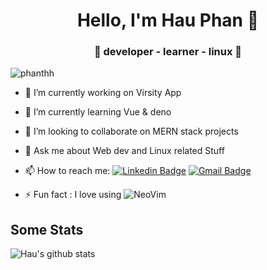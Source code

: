 <h1 align="center"> Hello, I'm Hau Phan 👋 </h1>
<h3 align="center">🚀 developer - learner - linux 🚀</h3>

<p align="left"> <img src="https://komarev.com/ghpvc/?username=phanthh" alt="phanthh" /> </p>

- 🔭 I’m currently working on Virsity App

- 🌱 I’m currently learning Vue & deno

- 👯 I’m looking to collaborate on MERN stack projects

- 💬 Ask me about Web dev and Linux related Stuff

- 📫 How to reach me: [![Linkedin Badge](https://img.shields.io/badge/-LinkedIn-blue?style=flat-square&logo=Linkedin&logoColor=white&link=)](https://www.linkedin.com/in/phanthh/) [![Gmail Badge](https://img.shields.io/badge/-Gmail-c14438?style=flat-square&logo=Gmail&logoColor=white&link=mailto:shuklaraghav321.com)](mailto:phanthehauah1@gmail.com)

- ⚡ Fun fact : I love using ![NeoVim](https://img.shields.io/badge/-NeoVim-blue?style=flat-square&logo=NeoVim&logoColor=white&link=)

## Some Stats
![Hau's github stats](https://github-readme-stats.vercel.app/api?username=phanthh&&show_icons=true&title_color=ffffff&icon_color=bb2acf&text_color=daf7dc&bg_color=151515)<br>

